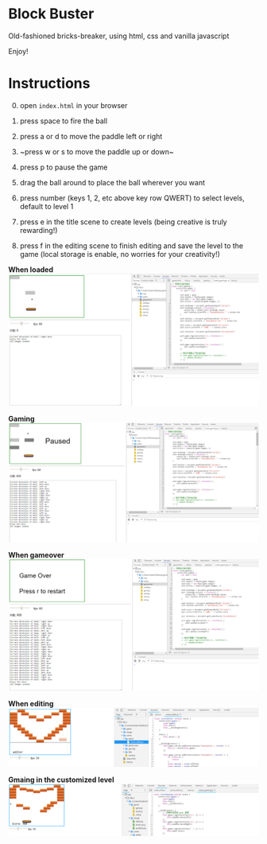 # Block Buster
Old-fashioned bricks-breaker, using html, css and vanilla javascript

Enjoy!

# Instructions

0) open `index.html` in your browser

1) press space to fire the ball

2) press a or d to move the paddle left or right

3) ~press w or s to move the paddle up or down~

4) press p to pause the game

5) drag the ball around to place the ball wherever you want

6) press number (keys 1, 2, etc above key row QWERT) to select levels, default to level 1

7) press e in the title scene to create levels (being creative is truly rewarding!)

8) press f in the editing scene to finish editing and save the level to the game (local storage is enable, no worries for your creativity!)

**When loaded**
![press k to start or stop(pause the game) moving the ball](/screenshot_1.png)


**Gaming**
![press a, d, w, or s to move the paddle](/screenshot_2.png)


**When gameover**
![press Enter to restart the game when game is over](/screenshot_3.png)


**When editing**
![click in the available area to add bricks](/screenshot_4.png)

**Gmaing in the customized level**
![this is the rewarding moment of being creative my friends!](/screenshot_5.png)
